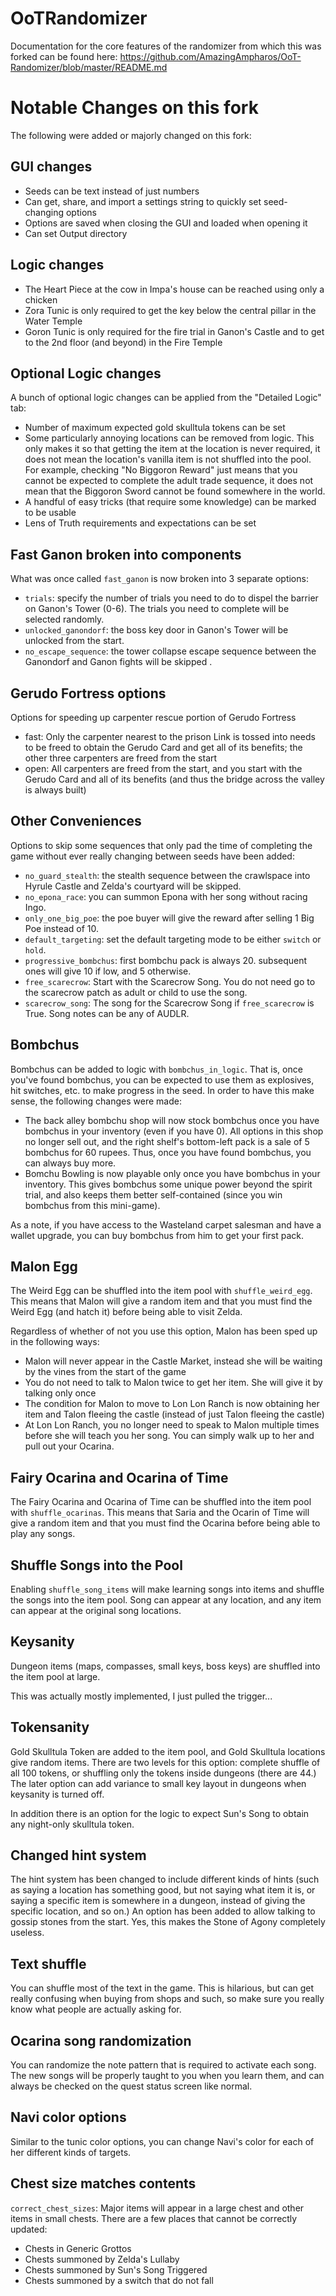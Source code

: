 # OoTRandomizer

Documentation for the core features of the randomizer from which this was forked can be found here: <https://github.com/AmazingAmpharos/OoT-Randomizer/blob/master/README.md>

# Notable Changes on this fork

The following were added or majorly changed on this fork:

## GUI changes

- Seeds can be text instead of just numbers
- Can get, share, and import a settings string to quickly set seed-changing options
- Options are saved when closing the GUI and loaded when opening it
- Can set Output directory

## Logic changes

- The Heart Piece at the cow in Impa's house can be reached using only a chicken
- Zora Tunic is only required to get the key below the central pillar in the Water Temple
- Goron Tunic is only required for the fire trial in Ganon's Castle and to get to the 2nd floor (and beyond) in the Fire Temple

## Optional Logic changes

A bunch of optional logic changes can be applied from the "Detailed Logic" tab:

- Number of maximum expected gold skulltula tokens can be set
- Some particularly annoying locations can be removed from logic. This only makes it so that getting the item at the location is never required, it does not mean the location's vanilla item is not shuffled into the pool. For example, checking "No Biggoron Reward" just means that you cannot be expected to complete the adult trade sequence, it does not mean that the Biggoron Sword cannot be found somewhere in the world.
- A handful of easy tricks (that require some knowledge) can be marked to be usable
- Lens of Truth requirements and expectations can be set

## Fast Ganon broken into components

What was once called `fast_ganon` is now broken into 3 separate options:

- `trials`: specify the number of trials you need to do to dispel the barrier on Ganon's Tower (0-6). The trials you need to complete will be selected randomly.
- `unlocked_ganondorf`: the boss key door in Ganon's Tower will be unlocked from the start.
- `no_escape_sequence`: the tower collapse escape sequence between the Ganondorf and Ganon fights will be skipped .

## Gerudo Fortress options

Options for speeding up carpenter rescue portion of Gerudo Fortress

- fast: Only the carpenter nearest to the prison Link is tossed into needs to be freed to obtain the Gerudo Card and get all of its benefits; the other three carpenters are freed from the start
- open: All carpenters are freed from the start, and you start with the Gerudo Card and all of its benefits (and thus the bridge across the valley is always built)

## Other Conveniences

Options to skip some sequences that only pad the time of completing the game without ever really changing between seeds have been added:

- `no_guard_stealth`: the stealth sequence between the crawlspace into Hyrule Castle and Zelda's courtyard will be skipped.
- `no_epona_race`: you can summon Epona with her song without racing Ingo.
- `only_one_big_poe`: the poe buyer will give the reward after selling 1 Big Poe instead of 10.
- `default_targeting`: set the default targeting mode to be either `switch` or `hold`.
- `progressive_bombchus`: first bombchu pack is always 20. subsequent ones will give 10 if low, and 5 otherwise.
- `free_scarecrow`: Start with the Scarecrow Song. You do not need go to the scarecrow patch as adult or child to use the song.
- `scarecrow_song`: The song for the Scarecrow Song if `free_scarecrow` is True. Song notes can be any of AUDLR.

## Bombchus

Bombchus can be added to logic with `bombchus_in_logic`. That is, once you've found bombchus, you can be expected to use them as explosives, hit switches, etc. to make progress in the seed. In order to have this make sense, the following changes were made:

- The back alley bombchu shop will now stock bombchus once you have bombchus in your inventory (even if you have 0). All options in this shop no longer sell out, and the right shelf's bottom-left pack is a sale of 5 bombchus for 60 rupees. Thus, once you have found bombchus, you can always buy more.
- Bomchu Bowling is now playable only once you have bombchus in your inventory. This gives bombchus some unique power beyond the spirit trial, and also keeps them better self-contained (since you win bombchus from this mini-game).

As a note, if you have access to the Wasteland carpet salesman and have a wallet upgrade, you can buy bombchus from him to get your first pack.

## Malon Egg

The Weird Egg can be shuffled into the item pool with `shuffle_weird_egg`. This means that Malon will give a random item and that you must find the Weird Egg (and hatch it) before being able to visit Zelda.

Regardless of whether of not you use this option, Malon has been sped up in the following ways:
- Malon will never appear in the Castle Market, instead she will be waiting by the vines from the start of the game
- You do not need to talk to Malon twice to get her item. She will give it by talking only once
- The condition for Malon to move to Lon Lon Ranch is now obtaining her item and Talon fleeing the castle (instead of just Talon fleeing the castle)
- At Lon Lon Ranch, you no longer need to speak to Malon multiple times before she will teach you her song. You can simply walk up to her and pull out your Ocarina.

## Fairy Ocarina and Ocarina of Time

The Fairy Ocarina and Ocarina of Time can be shuffled into the item pool with `shuffle_ocarinas`. This means that Saria and the Ocarin of Time will give a random item and that you must find the Ocarina before being able to play any songs.

## Shuffle Songs into the Pool

Enabling `shuffle_song_items` will make learning songs into items and shuffle the songs into the item pool. Song can appear at any location, and any item can appear at the original song locations.

## Keysanity

Dungeon items (maps, compasses, small keys, boss keys) are shuffled into the item pool at large.

This was actually mostly implemented, I just pulled the trigger...

## Tokensanity

Gold Skulltula Token are added to the item pool, and Gold Skulltula locations give random items. There are two levels for this option: complete shuffle of all 100 tokens, or shuffling only the tokens inside dungeons (there are 44.) The later option can add variance to small key layout in dungeons when keysanity is turned off.

In addition there is an option for the logic to expect Sun's Song to obtain any night-only skulltula token.

## Changed hint system

The hint system has been changed to include different kinds of hints (such as saying a location has something good, but not saying what item it is, or saying a specific item is somewhere in a dungeon, instead of giving the specific location, and so on.) An option has been added to allow talking to gossip stones from the start. Yes, this makes the Stone of Agony completely useless.

## Text shuffle

You can shuffle most of the text in the game. This is hilarious, but can get really confusing when buying from shops and such, so make sure you really know what people are actually asking for.

## Ocarina song randomization

You can randomize the note pattern that is required to activate each song. The new songs will be properly taught to you when you learn them, and can always be checked on the quest status screen like normal.

## Navi color options

Similar to the tunic color options, you can change Navi's color for each of her different kinds of targets.

## Chest size matches contents

`correct_chest_sizes`: Major items will appear in a large chest and other items in small chests. There are a few places that cannot be correctly updated:
- Chests in Generic Grottos
- Chests summoned by Zelda's Lullaby
- Chests summoned by Sun's Song Triggered
- Chests summoned by a switch that do not fall